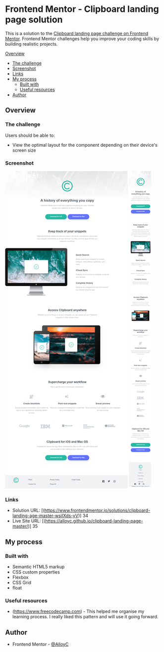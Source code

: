 # Frontend Mentor - Clipboard landing page solution

This is a solution to the [Clipboard landing page challenge on Frontend Mentor](https://www.frontendmentor.io/challenges/clipboard-landing-page-5cc9bccd6c4c91111378ecb9). Frontend Mentor challenges help you improve your coding skills by building realistic projects. 

 [Overview](#overview)
  - [The challenge](#the-challenge)
  - [Screenshot](#screenshot)
  - [Links](#links)
- [My process](#my-process)
  - [Built with](#built-with)
  - [Useful resources](#useful-resources)
- [Author](#author)


## Overview

### The challenge

Users should be able to:

- View the optimal layout for the component depending on their device's screen size

### Screenshot

![Desktop view](./screenshot-desktop.png)
![Mobile view](./screenshot-mobile.png)

### Links

- Solution URL: [(https://www.frontendmentor.io/solutions/clipboard-landing-age-master-wsiIXds-yV)]
34
- Live Site URL: [(https://alloyc.github.io/clipboard-landing-page-master/)]
35

## My process

### Built with

- Semantic HTML5 markup
- CSS custom properties
- Flexbox
- CSS Grid
- float


### Useful resources

- (https://www.freecodecamp.com) - This helped me organise my learning process. I really liked this pattern and will use it going forward.

## Author

- Frontend Mentor - [@AlloyC](https://www.frontendmentor.io/profile/AlloyC)

